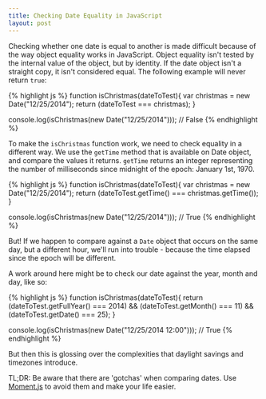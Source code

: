 ```yaml
---
title: Checking Date Equality in JavaScript
layout: post
---
```


Checking whether one date is equal to another is made difficult because of the way object equality works in JavaScript. Object equality isn't tested by the internal value of the object, but by identity. If the date object isn't a straight copy, it isn't considered equal. The following example will never return `true`:

{% highlight js %}
function isChristmas(dateToTest){
  var christmas = new Date("12/25/2014");
  return (dateToTest === christmas);
}

console.log(isChristmas(new Date("12/25/2014"))); // False
{% endhighlight %}

To make the `isChristmas` function work, we need to check equality in a different way. We use the `getTime` method that is available on Date object, and compare the values it returns. `getTime` returns an integer representing the number of milliseconds since midnight of the epoch: January 1st, 1970.

{% highlight js %}
function isChristmas(dateToTest){
  var christmas = new Date("12/25/2014");
  return (dateToTest.getTime() === christmas.getTime());
}

console.log(isChristmas(new Date("12/25/2014"))); // True 
{% endhighlight %}

But! If we happen to compare against a `Date` object that occurs on the same day, but a different hour, we'll run into trouble - because the time elapsed since the epoch will be different. 

A work around here might be to check our date against the year, month and day, like so: 

{% highlight js %}
function isChristmas(dateToTest){
  return (dateToTest.getFullYear() === 2014) &&
  (dateToTest.getMonth() === 11) &&
  (dateToTest.getDate() === 25);
}

console.log(isChristmas(new Date("12/25/2014 12:00"))); // True 
{% endhighlight %}

But then this is glossing over the complexities that daylight savings and timezones introduce.

TL;DR: Be aware that there are 'gotchas' when comparing dates. Use [Moment.js](http://momentjs.com) to avoid them and make your life easier.